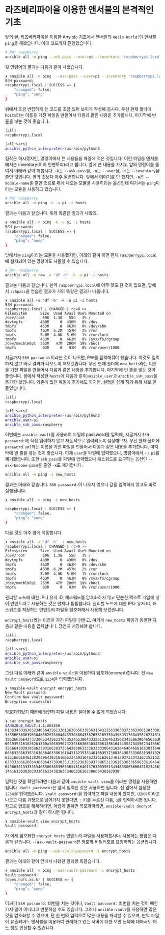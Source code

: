 # 라즈베리파이을 이용한 앤서블의 본격적인 기초

앞의 글, [라즈베리파이을 이용한 Ansible 기초](https://github.com/LOPES-HUFS/Ansible/blob/main/Raspberry_Pi_intro/doc_1.md)에서 앤서블의 `Hello World!`인 앤서블 `ping`을 해봤습니다. 아래 코드까지 진행했습니다.

```bash
# PW: raspberry
ansible all -m ping --ask-pass --user=pi --inventory 'raspberrypi.local,' -e 'ansible_python_interpreter=/usr/bin/python3'
```

윗 명령어의 결과는 다음과 같이 나왔습니다.

```bash
❯ ansible all -m ping  --ask-pass --user=pi --inventory 'raspberrypi.local,' -e 'ansible_python_interpreter=/usr/bin/python3'
SSH password: 
raspberrypi.local | SUCCESS => {
    "changed": false,
    "ping": "pong"
}
```

위에서 조금 번잡하게 쓴 코드를 조금 있어 보이게 작성해 봅시다. 우선 현재 폴더에 `hosts`라는 이름을 가진 파일을 만들어서 다음과 같은 내용을 추가합니다. 마지막에 빈 줄을 넣는 것이 좋습니다.

```bash
[all]
raspberrypi.local

[all:vars]
ansible_python_interpreter=/usr/bin/python3

```

짐작은 하시겠지만, 명령어에서 쓴 내용들을 파일에 적은 것입니다. 이런 파일을 앤서블에서는 inventory(이하 인벤토리)라고 합니다. 앞에 쓴 내용을 가지고 앞의 명령어를 줄여서 아래와 같이 해봅시다. `-k`는 `--ask-pass`을, `-u`는 `--user`을, `-i`는 `--inventory`을 줄인 것입니다. 앞의 것보다 아주 깔끔합니다. 앞에서 이야기를 안 했지만, `-m`은 `--module-name`을 줄인 것으로 뒤에 나오는 모듈을 사용하라는 옵션인데 여기서는 `ping`이라는 모듈을 사용하고 있습니다.

```bash
# PW: raspberry
ansible all -m ping -k -u pi -i hosts
```

결과는 다음과 같습니다. 위와 똑같은 결과가 나왔죠.

```bash
❯ ansible all -m ping -k -u pi -i hosts
SSH password: 
raspberrypi.local | SUCCESS => {
    "changed": false,
    "ping": "pong"
}
```

앞에서는 `ping`이라는 모듈을 사용했지만, 아래와 같이 하면 현재 `raspberrypi.local`에 설치되어 있는 명령어도 사욜할 수 있습니다.

```bash
# PW: raspberry
ansible all -m raw -a 'df -h' -k -u pi -i hosts
```

결과는 다음과 같습니다. 만약 `raspberrypi.local`에 아무 것도 한 것이 없으면, 앞에서 `sshpass`을 연습한 결과가 거의 똑같은 결과가 나옵니다.

```bahs
❯ ansible all -a 'df -h' -k -u pi -i hosts
SSH password: 
raspberrypi.local | CHANGED | rc=0 >>
Filesystem      Size  Used Avail Use% Mounted on
/dev/root        59G  1.3G   55G   3% /
devtmpfs        430M     0  430M   0% /dev
tmpfs           463M     0  463M   0% /dev/shm
tmpfs           463M  6.2M  457M   2% /run
tmpfs           5.0M  4.0K  5.0M   1% /run/lock
tmpfs           463M     0  463M   0% /sys/fs/cgroup
/dev/mmcblk0p1  253M   47M  206M  19% /boot
tmpfs            93M     0   93M   0% /run/user/1000
```

 지금까지 `SSH password:`이라는 것이 나오면, PW를 입력해줘야 했습니다. 이것도 입력하지 않고 바로 결과가 나오도록 해보겠습니다. 우선 현재 폴더에 `new_hosts`라는 이름을 가진 파일을 만들어서 다음과 같은 내용을 추가합니다. 마지막에 빈 줄을 넣는 것이 좋습니다. 앞에서 작성한 `hosts`에 다음과 같이`ansible_user`과 `ansible_ssh_pass`을 추가한 것입니다. 기존에 있던 파일에 추가해도 되지만, 설명을 쉽게 하기 위해 새로 만들었습니다.

```bash
[all]
raspberrypi.local

[all:vars]
ansible_python_interpreter=/usr/bin/python3
ansible_user=pi
ansible_ssh_pass=raspberry

```

이번에는 `ansible-vault`를 사용하여 파일에 password를 입력해, 지금까지 `SSH password:`에 직접 입력하지 않고 자동적으로 입력되도록 설정해보자. 우선 현재 폴더에 `password.yml`라는 이름을 가진 파일을 만들어서 다음과 같은 내용을 추가합니다. 마지막에 빈 줄을 넣는 것이 좋습니다. 이제 `user`을 파일에 입력했으니, 명령어에서 `-u pi`를 제거했습니다. 또한 `ssh_pass`를 파일에 입력했으니 패스워드를 요구하는 옵션인 `--ask-become-pass`을 줄인 `-k`도 제거합니다.

```bash
ansible all -m ping -i new_hosts
```

결과는 아래와 같습니다. `SSH password:`이 나오지 않으니 값을 입력하지 않고도 바로 실행됩니다.

```bash
❯ ansible all -m ping -i new_hosts

raspberrypi.local | SUCCESS => {
    "changed": false,
    "ping": "pong"
}
```

다음 것도 아주 쉽게 작동합니다.

```bash
❯ ansible all -a 'df -h' -i new_hosts  
raspberrypi.local | CHANGED | rc=0 >>
Filesystem      Size  Used Avail Use% Mounted on
/dev/root        59G  1.3G   55G   3% /
devtmpfs        430M     0  430M   0% /dev
tmpfs           463M     0  463M   0% /dev/shm
tmpfs           463M  6.2M  457M   2% /run
tmpfs           5.0M  4.0K  5.0M   1% /run/lock
tmpfs           463M     0  463M   0% /sys/fs/cgroup
/dev/mmcblk0p1  253M   47M  206M  19% /boot
tmpfs            93M     0   93M   0% /run/user/1000
```

관리할 노드에 대한 IP나 유저 ID, 패스워드를 암호화하지 않고 단순한 텍스트 파일에 넣어 인벤토리로 사용하는 것은 언제나 찝찝합니다. 관리할 노드에 대한 IP나 유저 ID, 패스워드를 저장하는 인벤토리 파일을 암호화해서 사용해 보겠습니다.

`encrypt_hosts`라는 이름을 가진 파일을 만들고, 여기에 `new_hosts` 파일과 동일한 다음과 같은 내용을 입력합니다. 당연히 저장해야 합니다.

```bash
[all]
raspberrypi.local

[all:vars]
ansible_python_interpreter=/usr/bin/python3
ansible_user=pi
ansible_ssh_pass=raspberry

```

그런 다음 아래와 같이 `ansible-vault`을 이용하여 암호화(encrypt)합니다. 전 `New Vault password`으로 `1234`을 입력했습니다.

```bash
❯ ansible-vault encrypt encrypt_hosts
New Vault password: 
Confirm New Vault password: 
Encryption successful
```

암호화되었기 때문에 당연히 파일 내용은 알아볼 수 없게 되었습니다.

```bash
❯ cat encrypt_hosts
$ANSIBLE_VAULT;1.1;AES256
61383430393032346564356132613630656339363164323563303837336336613033303262383131
3335663636396364656263386464333038643362653165350a393931363439626231616132386138
38636636643737386534356237653534653864333261336463356234366638646563636661336231
6639393161626261380a303039623239366366303433613861643435323435623436663465626462
32666430393838623931663837336439386333363333306431626464646561663031646565363966
66663265633531636364633861616431323533346166353736636438353366313931326562303761
62316661646138393964393161666334393164623261626134613937323432633531333439336664
63333366626664383364373930353135623838393738653133626638336566336164643665303636
62666361333535346330636535633634616461376365356134346338656664316234363632363033
3461613638303033616334383635346633636238663430383038
```

입력한 것을 확인하려면 다음과 같이 `ansible-vault view`를 이라는 명령을 사용하면 됩니다. `Vault password:`은 앞서 입력한 것은 사용하면 됩니다. 전 앞에서 설정한 `1234`을 입력했습니다. `Vault password:`을 입력하고 파일 내용이 왔지만, `(END)`이라고 나오고 다음 과정으로 넘어가지 못한다면, `:` 키를 누르신 다음, `q`을 입력하시면 됩니다. 참고로 암호를 해체하려면, 어렵게 말하면 복호화하려면, `ansible-vault decrypt encrypt_hosts`과 같이 하시면 됩니다.

```bash
❯ ansible-vault view encrypt_hosts
Vault password: 
```

자 이제 암호화한 `encrypt_hosts` 인벤토리 파일을 사용해봅시다. 사용하는 방법은 다음과 같습니다. `--ask-vault-password`은 암호화 비밀번호를 요청하라는 옵션입니다.

```bash
ansible all -m ping --ask-vault-password -i encrypt_hosts
```

결과는 아래와 같이 앞에서 나왔던 결과랑 똑같습니다.

```bash
❯ ansible all -m ping --ask-vault-password -i encrypt_hosts
Vault password: 
lopes.hufs.ac.kr | SUCCESS => {
    "changed": false,
    "ping": "pong"
}
```

어짜피 `SSH password:` 비번을 치는 것이나, `Vault password:` 비번을 치는 것이 매한가지 일이 아니냐고 반문하실 수도 있습니다. 그러나 `ansible-vault`를 사용하면 많은 것을 암호화할 수 있으며, 단 한 번의 입력으로 많은 내용을 처리할 수 있으며, 만약 파일이 유츌되어도 엔서블을 이용하여 관리하고 있는 서버에 대한 보안 문제에 대해서도 어느 정도 안심할 수 있습니다.
